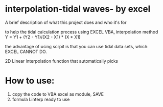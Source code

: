
# interpolation-tidal waves- by excel

A brief description of what this project does and who it's for

to help the tidal calculation process using EXCEL VBA, interpolation method Y = Y1 + (Y2 - Y1)/(X2 - X1) * (X * X1)

the advantage of using scrpit is that you can use tidal data sets, which EXCEL CANNOT DO.

2D Linear Interpolation function that automatically picks
 
# How to use:
1. copy the code to VBA excel as module, SAVE
2. formula Linterp ready to use
